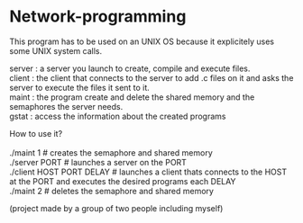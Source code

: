 # Network-programming

This program has to be used on an UNIX OS because it explicitely uses some UNIX system calls.

server : a server you launch to create, compile and execute files.<br>
client : the client that connects to the server to add .c files on it and asks the server to execute the files it sent to it.<br>
maint  : the program create and delete the shared memory and the semaphores the server needs.<br>
gstat : access the information about the created programs<br>

How to use it?<br>
<br>
./maint 1                 # creates the semaphore and shared memory<br>
./server PORT             # launches a server on the PORT<br>
./client HOST PORT DELAY  # launches a client thats connects to the HOST at the PORT and executes the desired programs each DELAY<br>
./maint 2                 # deletes the semaphore and shared memory

(project made by a group of two people including myself)
